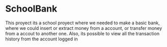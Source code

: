 # SchoolBank
This proyect its a school proyect where we needed to make a basic bank, where we could insert or extract money from a account, or transfer money from a accout to another one.
Also, its possible to view all the transaction history from the account logged in
